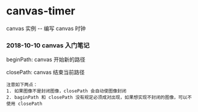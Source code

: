 # canvas-timer
canvas 实例 -- 编写 canvas 时钟

### 2018-10-10 canvas 入门笔记

beginPath: canvas 开始新的路径

closePath: canvas 结束当前路径
```
注意如下两点：
1. 如果图像不是封闭图像，closePath 会自动使图像封闭
2. baginPath 和 closePath 没有规定必须成对出现，如果想实现不封闭的图像，可以不使用 closePath
```

